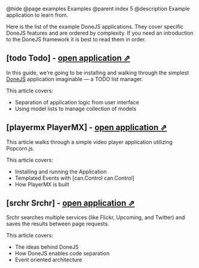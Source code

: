 @hide
@page examples Examples
@parent index 5
@description Example application to learn from.

Here is the list of the example DoneJS applications. They cover specific DoneJS features and are ordered by complexity. If you need an introduction to the DoneJS framework it is best to read them in order.

## [todo Todo] - [open application &#x21D7;](../examples/todo/jquery/index.html)

In this guide, we're going to be installing and walking through the simplest [DoneJS](http://donejs.com/)
application imaginable &mdash; a TODO list manager.

This article covers:

- Separation of application logic from user interface
- Using model lists to manage collection of models

## [playermx PlayerMX] - [open application &#x21D7;](../examples/player/index.html)

This article walks through a simple video player application utilizing Popcorn.js. 

This article covers:

- Installing and running the Application
- Templated Events with [can.Control can.Control]
- How PlayerMX is built

## [srchr Srchr] - [open application &#x21D7;](../examples/srchr/index.html)

Srchr searches multiple services (like Flickr, Upcoming, and Twitter) and saves the results between page requests.

This article covers:

- The ideas behind DoneJS
- How DoneJS enables code separation
- Event oriented architecture